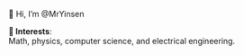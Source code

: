 👋 Hi, I’m @MrYinsen  
  
**🌠 Interests**:  
Math, physics, computer science, and electrical engineering. 

<!---
MrYinsen/MrYinsen is a ✨ special ✨ repository because its `README.md` (this file) appears on your GitHub profile.
You can click the Preview link to take a look at your changes.
--->
